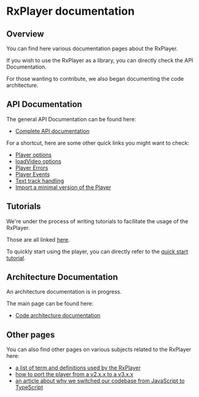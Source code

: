 # RxPlayer documentation #######################################################


## Overview ####################################################################

You can find here various documentation pages about the RxPlayer.

If you wish to use the RxPlayer as a library, you can directly check the API
Documentation.

For those wanting to contribute, we also began documenting the code
architecture.



## API Documentation ###########################################################

The general API Documentation can be found here:
  - [Complete API documentation](./api/index.md)

For a shortcut, here are some other quick links you might want to check:
  - [Player options](./api/player_options.md)
  - [loadVideo options](./api/loadVideo_options.md)
  - [Player Errors](./api/errors.md)
  - [Player Events](./api/player_events.md)
  - [Text track handling](./api/text_tracks.md)
  - [Import a minimal version of the Player](./api/minimal_player.md)



## Tutorials ###################################################################

We're under the process of writing tutorials to facilitate the usage of the
RxPlayer.

Those are all linked [here](./tutorials/index.md).

To quickly start using the player, you can directly refer to the [quick start
tutorial](./tutorials/quick_start.md).



## Architecture Documentation ##################################################

An architecture documentation is in progress.

The main page can be found here:
  - [Code architecture documentation](./architecture/index.md)



## Other pages #################################################################

You can also find other pages on various subjects related to the RxPlayer here:
  - [a list of term and definitions used by the RxPlayer](./terms.md)
  - [how to port the player from a v2.x.x to a v3.x.x](./v2_to_v3.md)
  - [an article about why we switched our codebase from JavaScript to
    TypeScript](./why_typescript.md)
